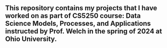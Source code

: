 ## This repository contains my projects that I have worked on as part of CS5250 course: Data Science Models, Processes, and Applications instructed by Prof. Welch in the spring of 2024 at Ohio University.


